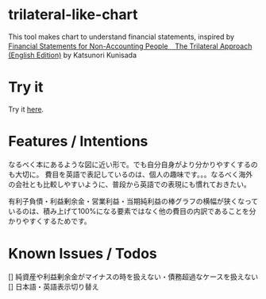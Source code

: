 # trilateral-like-chart
This tool makes chart to understand financial statements, inspired by [Financial Statements for Non-Accounting People　The Trilateral Approach (English Edition)](https://amzn.asia/d/1kgHoyy) by Katsunori Kunisada

# Try it

Try it [here](https://aerialist.github.io/trilateral-like-chart/).

# Features / Intentions

なるべく本にあるような図に近い形で。でも自分自身がより分かりやすくするのも大切に。
費目を英語で表記しているのは、個人の趣味です。。。なるべく海外の会社とも比較しやすいように、普段から英語での表現にも慣れておきたい。

有利子負債・利益剰余金・営業利益・当期純利益の棒グラフの横幅が狭くなっているのは、積み上げて100%になる要素ではなく他の費目の内訳であることを分かりやすくするためです。

# Known Issues / Todos

[] 純資産や利益剰余金がマイナスの時を扱えない・債務超過なケースを扱えない
[] 日本語・英語表示切り替え